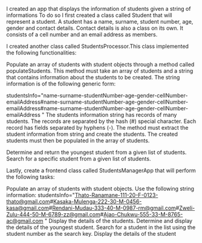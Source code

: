 I created an app  that displays the information of students given a string of informations
To do so I first created a class called Student that will represent a student. A student has a name, surname, student number, age, gender and contact details. Contact details is also a class on its own. It consists of a cell number and an email address as members.


I created another class called StudentsProcessor.This class implemented the following functionalities:

Populate an array of students with student objects through a method called populateStudents.
This method must take an array of students and a string that contains information about the students to be created. The string information is of the following generic form:

studentsInfo="name-surname-studentNumber-age-gender-cellNumber-emailAddress#name-surname-studentNumber-age-gender-cellNumber-emailAddress#name-surname-studentNumber-age-gender-cellNumber-emailAddress " 
The students information string has records of many students. The records are separated by the hash (#) special character. Each record has fields separated by hyphens (-). The method must extract the student information from string and create the students. The created students must then be populated in the array of students.

Determine and return the youngest student from a given list of students.
Search for a specific student from a given list of students.

Lastly, create a frontend class called StudentsManagerApp that will perform the following tasks:

Populate an array of students with student objects. Use the following string information: studentsInfo="Thato-Ranamane-111-20-F-0123-thato@gmail.com#Kasaka-Mulenga-222-30-M-0456-kasa@gmail.com#Rendani-Mudau-333-40-M-0987-rm@gmail.com#Zweli-Zulu-444-50-M-6789-zz@gmail.com#Ajao-Chukwu-555-33-M-8765-ac@gmail.com " 
Display the details of the students.
Determine and display the details of the youngest student.
Search for  a student in the list using the student number as the search key. Display the details of the student
